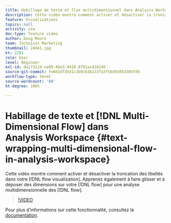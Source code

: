 ```yaml
---
title: Habillage de texte et flux multidimensionnel dans Analysis Workspace
description: Cette vidéo montre comment activer et désactiver la troncation des libellés dans votre visualisation des flux. Apprenez également à faire glisser et à déposer des dimensions sur votre flux pour une analyse multidimensionnelle des flux.
feature: Visualizations
topics: null
activity: use
doc-type: feature video
author: Doug Moore
team: Technical Marketing
thumbnail: 24041.jpg
kt: 2281
role: User
level: Beginner
exl-id: da173124-ce09-4be3-9418-8791acd16240
source-git-commit: fe861dfd541c1b9cb3b233fa3f56d55054305fd9
workflow-type: tm+mt
source-wordcount: '88'
ht-degree: 100%

---
```


# Habillage de texte et [!DNL Multi-Dimensional Flow] dans Analysis Workspace {#text-wrapping-multi-dimensional-flow-in-analysis-workspace}

Cette vidéo montre comment activer et désactiver la troncation des libellés dans votre [!DNL flow visualization]. Apprenez également à faire glisser et à déposer des dimensions sur votre [!DNL flow] pour une analyse multidimensionnelle des [!DNL flow].

>[!VIDEO](https://video.tv.adobe.com/v/24041/?quality=12)

Pour plus dʼinformations sur cette fonctionnalité, consultez la [documentation](https://experienceleague.adobe.com/docs/analytics/analyze/analysis-workspace/visualizations/fallout/fallout-flow.html?lang=fr).
